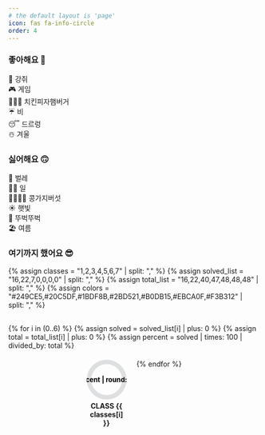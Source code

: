 ```yaml
---
# the default layout is 'page'
icon: fas fa-info-circle
order: 4
---
```


### 좋아해요 🙂
🐶 강쥐\
🎮 게임\
🍗🍕🍔 치킨피자햄버거\
☔️ 비\
😴 드르렁\
☃️ 겨울

### 싫어해요 🙃
🦟 벌레\
🧑‍💻 일\
🫘🍆🍄‍🟫 콩가지버섯\
☀️ 햇빛\
🚶 뚜벅뚜벅\
🏖️ 여름

### 여기까지 했어요 😎

{% assign classes =
"1,2,3,4,5,6,7" | split: "," %}
{% assign solved_list =
"16,22,7,0,0,0,0" | split: "," %}
{% assign total_list =
"16,22,40,47,48,48,48" | split: "," %}
{% assign colors =
"#249CE5,#20C5DF,#1BDF8B,#2BD521,#B0DB15,#EBCA0F,#F3B312" | split: "," %}

<div class="chart-container">
  {% for i in (0..6) %}
    {% assign solved = solved_list[i] | plus: 0 %}
    {% assign total = total_list[i] | plus: 0 %}
    {% assign percent = solved | times: 100 | divided_by: total %}
    <div class="chart-item" style="--chart-color: {{ colors[i] }};--percent: {{ percent }}">
      <svg viewBox="0 0 36 36" class="circular-chart">
        <path class="circle-bg"
              d="M18 2.0845
                 a 15.9155 15.9155 0 0 1 0 31.831
                 a 15.9155 15.9155 0 0 1 0 -31.831"/>
        <path class="circle"
              d="M18 2.0845
                 a 15.9155 15.9155 0 0 1 0 31.831
                 a 15.9155 15.9155 0 0 1 0 -31.831"/>
        <text x="18" y="20.35" class="percentage">
          {{ percent | round: 1 }}%
        </text>
        <text x="18" y="20.35" class="ratio">
          {{ solved }}/{{ total }}
        </text>
      </svg>
      <div class="chart-title">CLASS {{ classes[i] }}</div>
    </div>
  {% endfor %}
</div>

<style>
.chart-container {
  display: flex;
  flex-wrap: wrap;
  justify-content: center;
  gap: 20px;
  margin-top: 30px;
}

.chart-item {
  text-align: center;
  width: 80px;
  position: relative;
}

.circular-chart {
  display: block;
  margin: auto;
  max-width: 80px;
}

.circle-bg {
  fill: none;
  stroke: #dddfe0;
  stroke-width: 4;
}

.circle {
  fill: none;
  stroke: var(--chart-color);
  stroke-width: 4;
  stroke-linecap: round;
  stroke-dasharray: 0 100;
  animation: fillCircle 1.6s ease forwards;
}

@keyframes fillCircle {
  to {
    stroke-dasharray: var(--percent), 100;
  }
}

.percentage,
.ratio {
  font-size: 6px;
  text-anchor: middle;
  transform-origin: center;
  font-weight: bold;
  pointer-events: none;
}

.ratio {
  opacity: 0;
}

.chart-item:hover .percentage {
  opacity: 0;
}

.chart-item:hover .ratio {
  opacity: 1;
}

.chart-title {
  margin-top: 4px;
  font-size: 14px;
  font-weight: bold;
}

@media (max-width: 768px) {
  .chart-item {
    width: 70px;
  }
  .circular-chart {
    max-width: 70px;
  }
  .chart-title {
    font-size: 12px;
  }
}

@media (max-width: 480px) {
  .chart-container {
    gap: 12px;
  }
  .chart-item {
    width: 60px;
  }
  .circular-chart {
    max-width: 60px;
  }
  .chart-title {
    font-size: 11px;
  }
}
</style>
